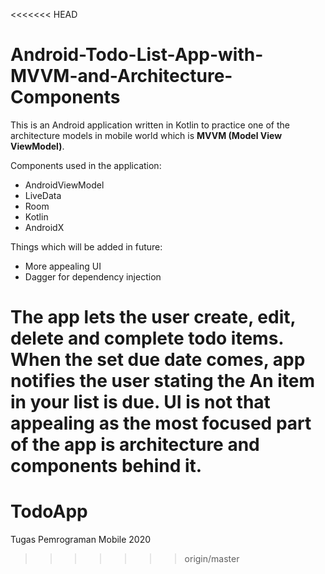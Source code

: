 <<<<<<< HEAD
# Android-Todo-List-App-with-MVVM-and-Architecture-Components

This is an Android application written in Kotlin to practice one of the architecture models in mobile world which is **MVVM (Model View ViewModel)**.

Components used in the application:
- AndroidViewModel
- LiveData
- Room
- Kotlin
- AndroidX

Things which will be added in future:
- More appealing UI
- Dagger for dependency injection

The app lets the user create, edit, delete and complete todo items. When the set due date comes, app notifies the user stating the **An item in your list is due.**
UI is not that appealing as the most focused part of the app is architecture and components behind it.
=======
# TodoApp
Tugas Pemrograman Mobile 2020
>>>>>>> origin/master
